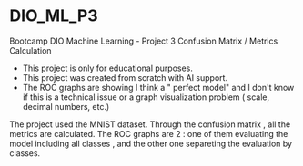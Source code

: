 # DIO_ML_P3
Bootcamp DIO Machine Learning - Project 3 Confusion Matrix / Metrics Calculation

* This project is only for educational purposes.
* This project was created from scratch with AI support.
* The ROC graphs are showing I think a " perfect model" and I don't know if this is a technical issue or a graph visualization problem ( scale, decimal numbers, etc.)
  
The project used the MNIST dataset.
Through the confusion matrix , all the metrics are calculated.
The ROC graphs are 2 : one of them evaluating the model including all classes  , and the other one separeting the evaluation by classes.
